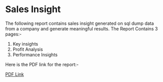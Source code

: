 # Sales Insight
The following report contains sales insight generated on sql dump data from a company and generate meaningful results.
The Report Contains 3 pages:-
1. Key insights
2. Profit Analysis
3. Performance Insights

Here is the PDF link for the report:-

[PDF Link](https://github.com/Yashashvi01/Sales-Insight/blob/master/Sales_Insight%20(1).pdf)
